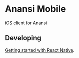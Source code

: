 # Anansi Mobile
iOS client for Anansi

## Developing

[Getting started with React Native](https://facebook.github.io/react-native/docs/getting-started.html).
